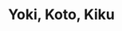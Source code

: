 --- 
title: "Yoki, Koto, Kiku"
publishdate: "2019-5-9T16:48:46+02:00"
src: "https://365manga.net/manga/yoki-koto-kiku"
image: "https://data.365manga.net/images/thumbnails/19391-yoki-koto-kiku.jpg"
description: "From Broccoli: In the ancient House of Nekogami, sibling rivalry is a game of life and death. The patriarch of the Nekogami family is dead, and his grandson Sukekiyo is the rightful heir. There is just one problem--Sukekiyo is away at war, whereabouts unknown. Only one person can inherit the fortune, and the triplets, Yoki, Koto, and Kiku, aren't going to let Sukekiyo's fiancee, Tamayo, walk off with prize. With…"
---